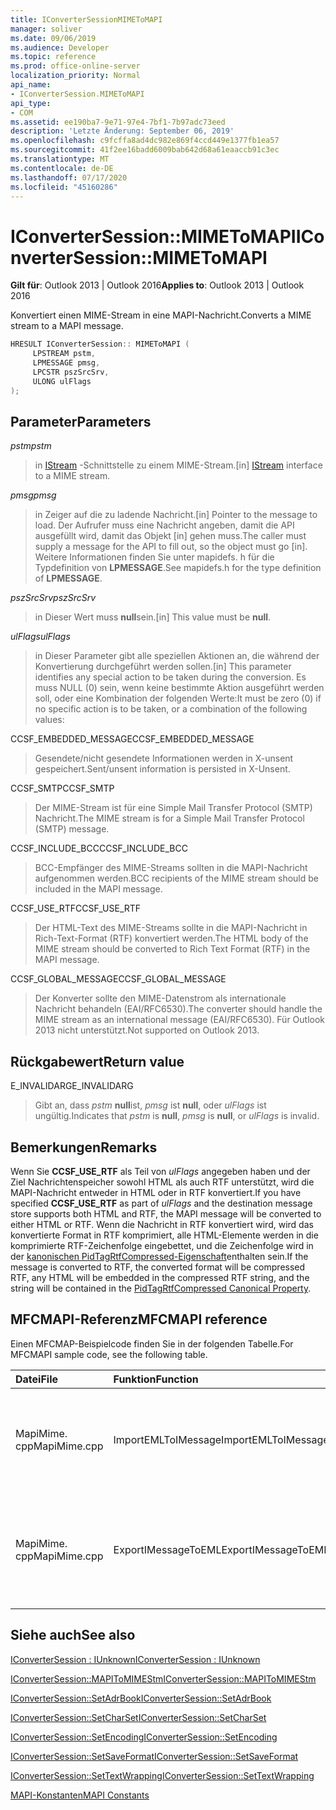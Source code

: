 ```yaml
---
title: IConverterSessionMIMEToMAPI
manager: soliver
ms.date: 09/06/2019
ms.audience: Developer
ms.topic: reference
ms.prod: office-online-server
localization_priority: Normal
api_name:
- IConverterSession.MIMEToMAPI
api_type:
- COM
ms.assetid: ee190ba7-9e71-97e4-7bf1-7b97adc73eed
description: 'Letzte Änderung: September 06, 2019'
ms.openlocfilehash: c9fcffa8ad4dc982e869f4ccd449e1377fb1ea57
ms.sourcegitcommit: 41f2ee16badd6009bab642d68a61eaaccb91c3ec
ms.translationtype: MT
ms.contentlocale: de-DE
ms.lasthandoff: 07/17/2020
ms.locfileid: "45160286"
---
```

# <a name="iconvertersessionmimetomapi"></a><span data-ttu-id="c8a84-103">IConverterSession::MIMEToMAPI</span><span class="sxs-lookup"><span data-stu-id="c8a84-103">IConverterSession::MIMEToMAPI</span></span>

  
  
<span data-ttu-id="c8a84-104">**Gilt für**: Outlook 2013 | Outlook 2016</span><span class="sxs-lookup"><span data-stu-id="c8a84-104">**Applies to**: Outlook 2013 | Outlook 2016</span></span> 
  
<span data-ttu-id="c8a84-105">Konvertiert einen MIME-Stream in eine MAPI-Nachricht.</span><span class="sxs-lookup"><span data-stu-id="c8a84-105">Converts a MIME stream to a MAPI message.</span></span>
  
```cpp
HRESULT IConverterSession:: MIMEToMAPI ( 
     LPSTREAM pstm, 
     LPMESSAGE pmsg, 
     LPCSTR pszSrcSrv, 
     ULONG ulFlags 
);
```

## <a name="parameters"></a><span data-ttu-id="c8a84-106">Parameter</span><span class="sxs-lookup"><span data-stu-id="c8a84-106">Parameters</span></span>

 <span data-ttu-id="c8a84-107">_pstm_</span><span class="sxs-lookup"><span data-stu-id="c8a84-107">_pstm_</span></span>
  
> <span data-ttu-id="c8a84-108">in [IStream](https://msdn.microsoft.com/library/aa380034%28VS.85%29.aspx) -Schnittstelle zu einem MIME-Stream.</span><span class="sxs-lookup"><span data-stu-id="c8a84-108">[in] [IStream](https://msdn.microsoft.com/library/aa380034%28VS.85%29.aspx) interface to a MIME stream.</span></span> 
    
 <span data-ttu-id="c8a84-109">_pmsg_</span><span class="sxs-lookup"><span data-stu-id="c8a84-109">_pmsg_</span></span>
  
> <span data-ttu-id="c8a84-110">in Zeiger auf die zu ladende Nachricht.</span><span class="sxs-lookup"><span data-stu-id="c8a84-110">[in] Pointer to the message to load.</span></span> <span data-ttu-id="c8a84-111">Der Aufrufer muss eine Nachricht angeben, damit die API ausgefüllt wird, damit das Objekt [in] gehen muss.</span><span class="sxs-lookup"><span data-stu-id="c8a84-111">The caller must supply a message for the API to fill out, so the object must go [in].</span></span> <span data-ttu-id="c8a84-112">Weitere Informationen finden Sie unter mapidefs. h für die Typdefinition von **LPMESSAGE**.</span><span class="sxs-lookup"><span data-stu-id="c8a84-112">See mapidefs.h for the type definition of **LPMESSAGE**.</span></span>
    
 <span data-ttu-id="c8a84-113">_pszSrcSrv_</span><span class="sxs-lookup"><span data-stu-id="c8a84-113">_pszSrcSrv_</span></span>
  
> <span data-ttu-id="c8a84-114">in Dieser Wert muss **null**sein.</span><span class="sxs-lookup"><span data-stu-id="c8a84-114">[in] This value must be **null**.</span></span>
    
 <span data-ttu-id="c8a84-115">_ulFlags_</span><span class="sxs-lookup"><span data-stu-id="c8a84-115">_ulFlags_</span></span>
  
> <span data-ttu-id="c8a84-116">in Dieser Parameter gibt alle speziellen Aktionen an, die während der Konvertierung durchgeführt werden sollen.</span><span class="sxs-lookup"><span data-stu-id="c8a84-116">[in] This parameter identifies any special action to be taken during the conversion.</span></span> <span data-ttu-id="c8a84-117">Es muss NULL (0) sein, wenn keine bestimmte Aktion ausgeführt werden soll, oder eine Kombination der folgenden Werte:</span><span class="sxs-lookup"><span data-stu-id="c8a84-117">It must be zero (0) if no specific action is to be taken, or a combination of the following values:</span></span>
    
<span data-ttu-id="c8a84-118">CCSF_EMBEDDED_MESSAGE</span><span class="sxs-lookup"><span data-stu-id="c8a84-118">CCSF_EMBEDDED_MESSAGE</span></span>
  
> <span data-ttu-id="c8a84-119">Gesendete/nicht gesendete Informationen werden in X-unsent gespeichert.</span><span class="sxs-lookup"><span data-stu-id="c8a84-119">Sent/unsent information is persisted in X-Unsent.</span></span>
    
<span data-ttu-id="c8a84-120">CCSF_SMTP</span><span class="sxs-lookup"><span data-stu-id="c8a84-120">CCSF_SMTP</span></span>
  
> <span data-ttu-id="c8a84-121">Der MIME-Stream ist für eine Simple Mail Transfer Protocol (SMTP) Nachricht.</span><span class="sxs-lookup"><span data-stu-id="c8a84-121">The MIME stream is for a Simple Mail Transfer Protocol (SMTP) message.</span></span>
    
<span data-ttu-id="c8a84-122">CCSF_INCLUDE_BCC</span><span class="sxs-lookup"><span data-stu-id="c8a84-122">CCSF_INCLUDE_BCC</span></span>
  
> <span data-ttu-id="c8a84-123">BCC-Empfänger des MIME-Streams sollten in die MAPI-Nachricht aufgenommen werden.</span><span class="sxs-lookup"><span data-stu-id="c8a84-123">BCC recipients of the MIME stream should be included in the MAPI message.</span></span>
    
<span data-ttu-id="c8a84-124">CCSF_USE_RTF</span><span class="sxs-lookup"><span data-stu-id="c8a84-124">CCSF_USE_RTF</span></span>
  
> <span data-ttu-id="c8a84-125">Der HTML-Text des MIME-Streams sollte in die MAPI-Nachricht in Rich-Text-Format (RTF) konvertiert werden.</span><span class="sxs-lookup"><span data-stu-id="c8a84-125">The HTML body of the MIME stream should be converted to Rich Text Format (RTF) in the MAPI message.</span></span>

<span data-ttu-id="c8a84-126">CCSF_GLOBAL_MESSAGE</span><span class="sxs-lookup"><span data-stu-id="c8a84-126">CCSF_GLOBAL_MESSAGE</span></span>
> <span data-ttu-id="c8a84-127">Der Konverter sollte den MIME-Datenstrom als internationale Nachricht behandeln (EAI/RFC6530).</span><span class="sxs-lookup"><span data-stu-id="c8a84-127">The converter should handle the MIME stream as an international message (EAI/RFC6530).</span></span> <span data-ttu-id="c8a84-128">Für Outlook 2013 nicht unterstützt.</span><span class="sxs-lookup"><span data-stu-id="c8a84-128">Not supported on Outlook 2013.</span></span>
    
## <a name="return-value"></a><span data-ttu-id="c8a84-129">Rückgabewert</span><span class="sxs-lookup"><span data-stu-id="c8a84-129">Return value</span></span>

<span data-ttu-id="c8a84-130">E_INVALIDARG</span><span class="sxs-lookup"><span data-stu-id="c8a84-130">E_INVALIDARG</span></span>
  
> <span data-ttu-id="c8a84-131">Gibt an, dass _pstm_ **null**ist, _pmsg_ ist **null**, oder _ulFlags_ ist ungültig.</span><span class="sxs-lookup"><span data-stu-id="c8a84-131">Indicates that  _pstm_ is **null**,  _pmsg_ is **null**, or  _ulFlags_ is invalid.</span></span> 
    
## <a name="remarks"></a><span data-ttu-id="c8a84-132">Bemerkungen</span><span class="sxs-lookup"><span data-stu-id="c8a84-132">Remarks</span></span>

<span data-ttu-id="c8a84-133">Wenn Sie **CCSF_USE_RTF** als Teil von _ulFlags_ angegeben haben und der Ziel Nachrichtenspeicher sowohl HTML als auch RTF unterstützt, wird die MAPI-Nachricht entweder in HTML oder in RTF konvertiert.</span><span class="sxs-lookup"><span data-stu-id="c8a84-133">If you have specified **CCSF_USE_RTF** as part of  _ulFlags_ and the destination message store supports both HTML and RTF, the MAPI message will be converted to either HTML or RTF.</span></span> <span data-ttu-id="c8a84-134">Wenn die Nachricht in RTF konvertiert wird, wird das konvertierte Format in RTF komprimiert, alle HTML-Elemente werden in die komprimierte RTF-Zeichenfolge eingebettet, und die Zeichenfolge wird in der [kanonischen PidTagRtfCompressed-Eigenschaft](pidtagrtfcompressed-canonical-property.md)enthalten sein.</span><span class="sxs-lookup"><span data-stu-id="c8a84-134">If the message is converted to RTF, the converted format will be compressed RTF, any HTML will be embedded in the compressed RTF string, and the string will be contained in the [PidTagRtfCompressed Canonical Property](pidtagrtfcompressed-canonical-property.md).</span></span>
  
## <a name="mfcmapi-reference"></a><span data-ttu-id="c8a84-135">MFCMAPI-Referenz</span><span class="sxs-lookup"><span data-stu-id="c8a84-135">MFCMAPI reference</span></span>

<span data-ttu-id="c8a84-136">Einen MFCMAP-Beispielcode finden Sie in der folgenden Tabelle.</span><span class="sxs-lookup"><span data-stu-id="c8a84-136">For MFCMAPI sample code, see the following table.</span></span>
  
|<span data-ttu-id="c8a84-137">**Datei**</span><span class="sxs-lookup"><span data-stu-id="c8a84-137">**File**</span></span>|<span data-ttu-id="c8a84-138">**Funktion**</span><span class="sxs-lookup"><span data-stu-id="c8a84-138">**Function**</span></span>|<span data-ttu-id="c8a84-139">**Comment**</span><span class="sxs-lookup"><span data-stu-id="c8a84-139">**Comment**</span></span>|
|:-----|:-----|:-----|
|<span data-ttu-id="c8a84-140">MapiMime. cpp</span><span class="sxs-lookup"><span data-stu-id="c8a84-140">MapiMime.cpp</span></span>  <br/> |<span data-ttu-id="c8a84-141">ImportEMLToIMessage</span><span class="sxs-lookup"><span data-stu-id="c8a84-141">ImportEMLToIMessage</span></span>  <br/> |<span data-ttu-id="c8a84-142">MfcMapi verwendet MimeToMAPI, um eine EML-Datei in eine MAPI-Nachricht zu konvertieren.</span><span class="sxs-lookup"><span data-stu-id="c8a84-142">MFCMAPI uses MimeToMAPI to convert an EML file to a MAPI message.</span></span>  <br/> |
|<span data-ttu-id="c8a84-143">MapiMime. cpp</span><span class="sxs-lookup"><span data-stu-id="c8a84-143">MapiMime.cpp</span></span>  <br/> |<span data-ttu-id="c8a84-144">ExportIMessageToEML</span><span class="sxs-lookup"><span data-stu-id="c8a84-144">ExportIMessageToEML</span></span>  <br/> |<span data-ttu-id="c8a84-145">MfcMapi verwendet MAPIToMIMEStm, um eine MAPI-Nachricht in eine EML-Datei zu konvertieren.</span><span class="sxs-lookup"><span data-stu-id="c8a84-145">MFCMAPI uses MAPIToMIMEStm to convert a MAPI message to an EML file.</span></span>  <br/> |
   
## <a name="see-also"></a><span data-ttu-id="c8a84-146">Siehe auch</span><span class="sxs-lookup"><span data-stu-id="c8a84-146">See also</span></span>



[<span data-ttu-id="c8a84-147">IConverterSession : IUnknown</span><span class="sxs-lookup"><span data-stu-id="c8a84-147">IConverterSession : IUnknown</span></span>](iconvertersessioniunknown.md)
  
[<span data-ttu-id="c8a84-148">IConverterSession::MAPIToMIMEStm</span><span class="sxs-lookup"><span data-stu-id="c8a84-148">IConverterSession::MAPIToMIMEStm</span></span>](iconvertersession-mapitomimestm.md)
  
[<span data-ttu-id="c8a84-149">IConverterSession::SetAdrBook</span><span class="sxs-lookup"><span data-stu-id="c8a84-149">IConverterSession::SetAdrBook</span></span>](iconvertersession-setadrbook.md)
  
[<span data-ttu-id="c8a84-150">IConverterSession::SetCharSet</span><span class="sxs-lookup"><span data-stu-id="c8a84-150">IConverterSession::SetCharSet</span></span>](iconvertersession-setcharset.md)
  
[<span data-ttu-id="c8a84-151">IConverterSession::SetEncoding</span><span class="sxs-lookup"><span data-stu-id="c8a84-151">IConverterSession::SetEncoding</span></span>](iconvertersession-setencoding.md)
  
[<span data-ttu-id="c8a84-152">IConverterSession::SetSaveFormat</span><span class="sxs-lookup"><span data-stu-id="c8a84-152">IConverterSession::SetSaveFormat</span></span>](iconvertersession-setsaveformat.md)
  
[<span data-ttu-id="c8a84-153">IConverterSession::SetTextWrapping</span><span class="sxs-lookup"><span data-stu-id="c8a84-153">IConverterSession::SetTextWrapping</span></span>](iconvertersession-settextwrapping.md)


[<span data-ttu-id="c8a84-154">MAPI-Konstanten</span><span class="sxs-lookup"><span data-stu-id="c8a84-154">MAPI Constants</span></span>](mapi-constants.md)


